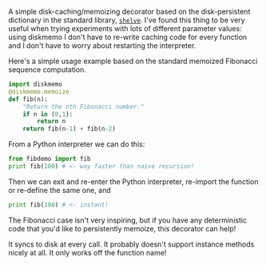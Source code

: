 A simple disk-caching/memoizing decorator based on the disk-persistent
dictionary in the standard library,
[`shelve`](http://docs.python.org/library/shelve.html). I've found this thing
to be very useful when trying experiments with lots of different parameter
values: using diskmemo I don't have to re-write caching code for every function
and I don't have to worry about restarting the interpreter.

Here's a simple usage example based on the standard memoized Fibonacci sequence
computation.

```python
import diskmemo
@diskmemo.memoize
def fib(n):
    "Return the nth Fibonacci number."
    if n in (0,1):
        return n
    return fib(n-1) + fib(n-2)
```

From a Python interpreter we can do this:

```python
from fibdemo import fib
print fib(100) # <- way faster than naive recursion!
```

Then we can exit and re-enter the Python interpreter, re-import the function or
re-define the same one, and

```python
print fib(100) # <- instant!
```

The Fibonacci case isn't very inspiring, but if you have any deterministic code
that you'd like to persistently memoize, this decorator can help!

It syncs to disk at every call. It probably doesn't support instance methods
nicely at all. It only works off the function name!

